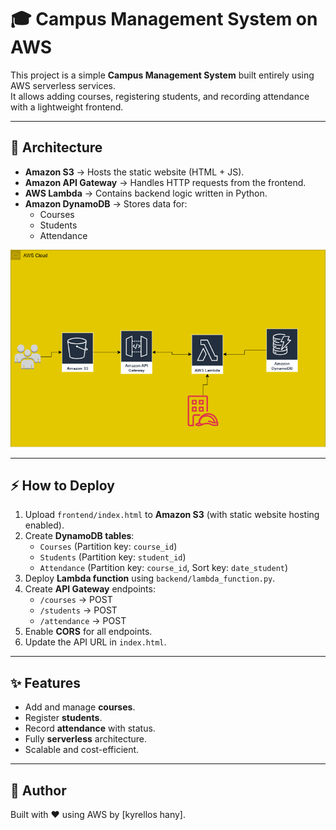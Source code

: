# 🎓 Campus Management System on AWS

This project is a simple **Campus Management System** built entirely using AWS serverless services.  
It allows adding courses, registering students, and recording attendance with a lightweight frontend.

---

## 🚀 Architecture
- **Amazon S3** → Hosts the static website (HTML + JS).
- **Amazon API Gateway** → Handles HTTP requests from the frontend.
- **AWS Lambda** → Contains backend logic written in Python.
- **Amazon DynamoDB** → Stores data for:
  - Courses
  - Students
  - Attendance

![Architecture](campus_system.png)

---

## ⚡ How to Deploy
1. Upload `frontend/index.html` to **Amazon S3** (with static website hosting enabled).
2. Create **DynamoDB tables**:
   - `Courses` (Partition key: `course_id`)
   - `Students` (Partition key: `student_id`)
   - `Attendance` (Partition key: `course_id`, Sort key: `date_student`)
3. Deploy **Lambda function** using `backend/lambda_function.py`.
4. Create **API Gateway** endpoints:
   - `/courses` → POST
   - `/students` → POST
   - `/attendance` → POST
5. Enable **CORS** for all endpoints.
6. Update the API URL in `index.html`.

---

## ✨ Features
- Add and manage **courses**.
- Register **students**.
- Record **attendance** with status.
- Fully **serverless** architecture.
- Scalable and cost-efficient.

---

## 📌 Author
Built with ❤️ using AWS by [kyrellos hany].



